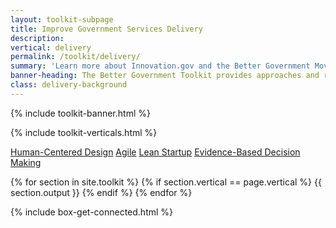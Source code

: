 ```yaml
---
layout: toolkit-subpage
title: Improve Government Services Delivery
description:
vertical: delivery
permalink: /toolkit/delivery/
summary: 'Learn more about Innovation.gov and the Better Government Movement'
banner-heading: The Better Government Toolkit provides approaches and resources to build a better government through innovation.
class: delivery-background
---
```


{% include toolkit-banner.html %}

{% include toolkit-verticals.html %}

<div class="delivery-background toolkit-button-group-small">
	<div class="usa-grid">
	<a class="usa-button" href="#human-centered">Human-Centered Design</a>
	<a class="usa-button" href="#agile">Agile</a>
	<a class="usa-button" href="#lean">Lean Startup</a>
	<a class="usa-button" href="#decision-making">Evidence-Based Decision Making</a>
	</div>
</div>

{% for section in site.toolkit %}
{% if section.vertical == page.vertical %}
{{ section.output }}
{% endif %}
{% endfor %}

{% include box-get-connected.html %}
